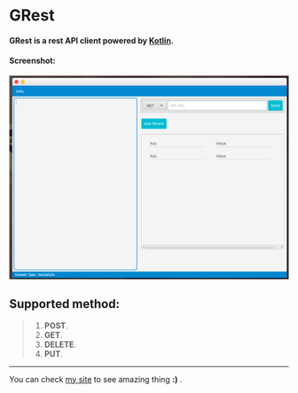 **GRest**
===================

#### GRest is a rest API client powered by [Kotlin](https://kotlinlang.org/).

#### Screenshot:
![alt text](https://github.com/galalen/grest/blob/master/main.png)

 Supported method:
-----------------
> 1. **POST**. 
> 2. **GET**.
> 3. **DELETE**.
> 4. **PUT**.

----------------------
You can check [my site](https://galalen.github.io) to see amazing thing **:)** .
